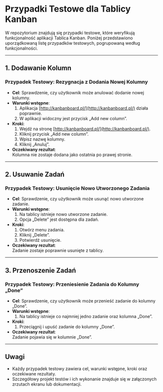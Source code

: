 # Przypadki Testowe dla Tablicy Kanban

W repozytorium znajdują się przypadki testowe, które weryfikują funkcjonalność aplikacji Tablica Kanban. Poniżej przedstawiono uporządkowaną listę przypadków testowych, pogrupowaną według funkcjonalności.

---

## 1. Dodawanie Kolumn

### Przypadek Testowy: Rezygnacja z Dodania Nowej Kolumny
- **Cel**: Sprawdzenie, czy użytkownik może anulować dodanie nowej kolumny.
- **Warunki wstępne**:  
  1. Aplikacja [http://kanbanboard.pl/](http://kanbanboard.pl/) działa poprawnie.  
  2. W aplikacji widoczny jest przycisk „Add new column”.
- **Kroki**:
  1. Wejdź na stronę [http://kanbanboard.pl/](http://kanbanboard.pl/).
  2. Kliknij przycisk „Add new column”.
  3. Wpisz nazwę kolumny.
  4. Kliknij „Anuluj”.
- **Oczekiwany rezultat**:  
  Kolumna nie zostaje dodana jako ostatnia po prawej stronie.

---

## 2. Usuwanie Zadań

### Przypadek Testowy: Usunięcie Nowo Utworzonego Zadania
- **Cel**: Sprawdzenie, czy użytkownik może usunąć nowo utworzone zadanie.
- **Warunki wstępne**:  
  1. Na tablicy istnieje nowo utworzone zadanie.  
  2. Opcja „Delete” jest dostępna dla zadań.
- **Kroki**:
  1. Otwórz menu zadania.
  2. Kliknij „Delete”.
  3. Potwierdź usunięcie.
- **Oczekiwany rezultat**:  
  Zadanie zostaje poprawnie usunięte z tablicy.

---

## 3. Przenoszenie Zadań

### Przypadek Testowy: Przeniesienie Zadania do Kolumny „Done”
- **Cel**: Sprawdzenie, czy użytkownik może przenieść zadanie do kolumny „Done”.
- **Warunki wstępne**:  
  1. Na tablicy istnieje co najmniej jedno zadanie oraz kolumna „Done”.
- **Kroki**:
  1. Przeciągnij i upuść zadanie do kolumny „Done”.
- **Oczekiwany rezultat**:  
  Zadanie pojawia się w kolumnie „Done”.

---

## Uwagi
- Każdy przypadek testowy zawiera cel, warunki wstępne, kroki oraz oczekiwane rezultaty.
- Szczegółowy projekt testów i ich wykonanie znajduje się w załączonych zrzutach ekranu lub dokumentacji.

